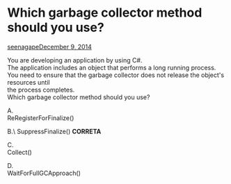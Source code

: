﻿Which garbage collector method should you use?
==============================================

[seenagape](https://www.briefmenow.org/microsoft/author/seenagape/ "View all posts by seenagape")[December 9, 2014](https://www.briefmenow.org/microsoft/which-garbage-collector-method-should-you-use-2/ "Permalink to Which garbage collector method should you use?")

You are developing an application by using C#.\
The application includes an object that performs a long running process.\
You need to ensure that the garbage collector does not release the object's resources until\
the process completes.\
Which garbage collector method should you use?

A.\
ReRegisterForFinalize()

B.\ 
SuppressFinalize() **CORRETA**

C.\
Collect()

D.\
WaitForFullGCApproach()